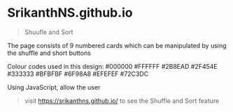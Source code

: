 # SrikanthNS.github.io

> Shuufle and Sort

The page consists of 9 numbered cards which can be manipulated by using the shuffle and short buttons

Colour codes used in this design:
#000000 #FFFFFF
#2B8EAD #2F454E
#333333 #BFBFBF
#6F98A8 #EFEFEF 
#72C3DC

Using JavaScript, allow the user
> visit https://srikanthns.github.io/ to see the Shuffle and Sort feature
